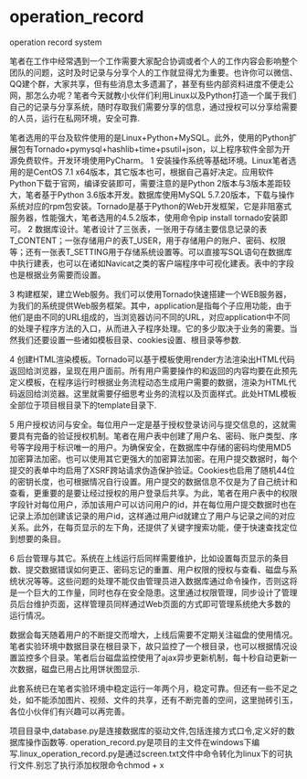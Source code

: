 # operation_record
operation record system


笔者在工作中经常遇到一个工作需要大家配合协调或者个人的工作内容会影响整个团队的问题，这时及时记录与分享个人的工作就显得尤为重要。也许你可以微信、QQ建个群，大家共享，但有些消息太多遗漏了，甚至有些内部资料进度不便走公网，那怎么办呢？笔者今天就教小伙伴们利用Linux以及Python打造一个属于我们自己的记录与分享系统，随时存取我们需要分享的信息，通过授权可以分享给需要的人员，运行在私网环境，安全可靠.
   
笔者选用的平台及软件使用的是Linux+Python+MySQL。此外，使用的Python扩展包有Tornado+pymysql+hashlib+time+psutil+json，以上程序软件全部为开源免费软件。开发环境使用PyCharm。
1 安装操作系统等基础环境。Linux笔者选用的是CentOS 7.1 x64版本，其它版本也可，根据自己喜好决定。应用软件Python下载于官网，编译安装即可，需要注意的是Python 2版本与3版本差距较大，笔者基于Python 3.6版本开发。数据库使用MySQL 5.7.20版本，下载与操作系统对应的rpm包安装。Tornado是基于Python的Web开发框架，它是非阻塞式服务器，性能强大，笔者选用的4.5.2版本，使用命令pip install tornado安装即可。
2 数据库设计。笔者设计了三张表，一张用于存储主要信息记录的表T_CONTENT；一张存储用户的表T_USER，用于存储用户的账户、密码、权限等；还有一张表T_SETTING用于存储系统设置等。可以直接写SQL语句在数据库中执行建表，也可以在诸如Navicat之类的客户端程序中可视化建表。表中的字段也是根据业务需要而设置。
 
3 构建框架，建立Web服务。我们可以使用Tornado快速搭建一个WEB服务器，为我们的系统提供Web服务框架。其中，application是指每个子应用功能，由于他们是由不同的URL组成的，当浏览器访问不同的URL，对应application中不同的处理子程序方法的入口，从而进入子程序处理。它的多少取决于业务的需要。当然我们还要设置一些诸如模板目录、cookies设置、根目录等参数.
 
4 创建HTML渲染模板。Tornado可以基于模板使用render方法渲染出HTML代码返回给浏览器，呈现在用户面前。所有用户需要操作的和返回的内容均要在此预先定义模板，在程序运行时根据业务流程动态生成用户需要的数据，渲染为HTML代码返回给浏览器。这里就需要仔细思考业务的流程以及页面样式。此处HTML模板全部位于项目根目录下的template目录下.
 
5 用户授权访问与安全。每位用户一定是基于授权登录访问与提交信息的，这就需要具有完备的验证授权机制。笔者在用户表中创建了用户名、密码、账户类型、序号等字段用于标识唯一的用户。为确保安全，在数据库中存储的密码均使用MD5加密算法加密。也可以使用其它更强大的加密算法加密。在用户提交数据时，每个提交的表单中均启用了XSRF跨站请求伪造保护验证。Cookies也启用了随机44位的密钥长度，也可根据情况自行设置。用户提交的数据信息不仅是为了自己统计和查看，更重要的是要让经过授权的用户登录后共享。为此，笔者在用户表中的权限字段针对每位用户，添加该用户可以访问用户的id，并在每位用户提交数据时也在记录上添加创建该记录的用户id，这样通过用户id就建立了用户与记录之间的对应关系。此外，在每页显示的左下角，还提供了关键字搜索功能，便于快速查找定位到想要的条目。
 
6 后台管理与其它。系统在上线运行后同样需要维护，比如设置每页显示的条目数、提交数据错误如何更正、密码忘记的重置、用户权限的授权与查看、磁盘与系统状况等等。这些问题的处理不能仅由管理员进入数据库通过命令操作，否则这将是一个巨大的工作量，同时也存在安全隐患。这里通过权限管理，同步设计了管理员后台维护页面，这样管理员同样通过Web页面的方式即可管理系统绝大多数的运行情况。
 
数据会每天随着用户的不断提交而增大，上线后需要不定期关注磁盘的使用情况。笔者实验环境中数据目录在根目录下，故只监控了一个根目录，也可以根据情况设置监控多个目录。笔者后台磁盘监控使用了ajax异步更新机制，每十秒自动更新一次数据，磁盘已用占比用饼状图显示.
 
此套系统已在笔者实验环境中稳定运行一年两个月，稳定可靠。但还有一些不足之处，如不能添加图片、视频、文件的共享，还有不断完善的空间，这里抛砖引玉，各位小伙伴们有兴趣可以再完善。

项目目录中,database.py是连接数据库的驱动文件,包括连接方式口令,定义好的数据库操作函数等.
operation_record.py是项目的主文件在windows下编写.linux_operation_record.py是通过screen.txt文件中命令转化为linux下的可执行文件.别忘了执行添加权限命令chmod + x
